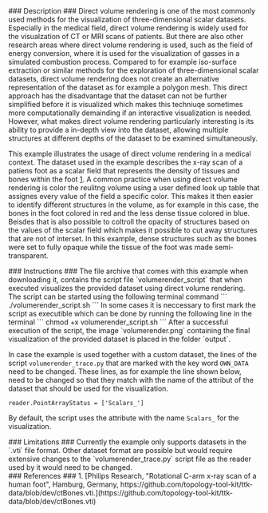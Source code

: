 <div id="description" outline_label="Description" outline_indent="0" markdown="1">
### Description ###
Direct volume rendering is one of the most commonly used methods for the visualization of three-dimensional scalar datasets.
Especially in the medical field, direct volume rendering is widely used for the visualzation of CT or MRI scans of patients.
But there are also other research areas where direct volume rendering is used, such as the field of energy conversion, where it is used for the visualization of gasses in a simulated combustion process.
Compared to for example iso-surface extraction or similar methods for the exploration of three-dimensional scalar datasets, direct volume rendering does not create an alternative representation of the dataset as for example a polygon mesh.
This direct approach has the disadvantage that the dataset can not be further simplified before it is visualized which makes this techniuqe sometimes more computationally demainding if an interactive visualization is needed.
However, what makes direct volume rendering particularly interesting is its ability to provide a in-depth view into the dataset, allowing multiple structures at different depths of the dataset to be examined simultaneously.

This example illustrates the usage of direct volume rendering in a medical context.
The dataset used in the example describes the x-ray scan of a patiens foot as a scalar field that represents the density of tissues and bones within the foot [1](#reference_dataset).
A common practice when using direct volume rendering is color the reulitng volume using a user defined look up table that assignes every value of the field a specific color.
This makes it then easier to identify different structures in the volume, as for example in this case, the bones in the foot colored in red and the less dense tissue colored in blue.
Beisdes that is also possible to coltroll the opacity of structures based on the values of the scalar field which makes it possible to cut away structures that are not of interset.
In this example, dense structures such as the bones were set to fully opaque while the tissue of the foot was made semi-transparent.

</div>
<div id="instructions" outline_label="Instructions" outline_indent="0" markdown="1">
### Instructions ###
The file archive that comes with this example when downloading it, contains the script file `volumerender_script` that when executed visualizes the provided dataset using direct volume rendering.
The script can be started using the following terminal command
```
./volumerender_script.sh
```
In some cases it is neccessary to first mark the script as executible which can be done by running the following line in the terminal
```
chmod +x volumerender_script.sh
```
After a successful execution of the script, the image `volumerender.png` containing the final visualization of the provided dataset is placed in the folder `output`. 

In case the example is used together with a custom dataset, the lines of the script `volumerender_trace.py` that are marked with the key word `OWN_DATA` need to be changed.
These lines, as for example the line shown below, need to be changed so that they match with the name of the attribut of the dataset that should be used for the visualization.
```
reader.PointArrayStatus = ['Scalars_']
```
By default, the script uses the attribute with the name `Scalars_` for the visualization.
</div>
<div id="limitations" outline_label="Limitations" outline_indent="0" markdown="1">
### Limitations ###
Currently the example only supports datasets in the `.vti` file format.
Other dataset format are possible but would require extensive changes to the `volumerender_trace.py` script file as the reader used by it would need to be changed.
</div>
<div id="references" outline_label="References" outline_indent="0" markdown="1">
### References ###
1. [<span id="reference_dataset">Philips Research, "Rotational C-arm x-ray scan of a human foot", Hamburg, Germany, https://github.com/topology-tool-kit/ttk-data/blob/dev/ctBones.vti.</span>](https://github.com/topology-tool-kit/ttk-data/blob/dev/ctBones.vti)
</div>